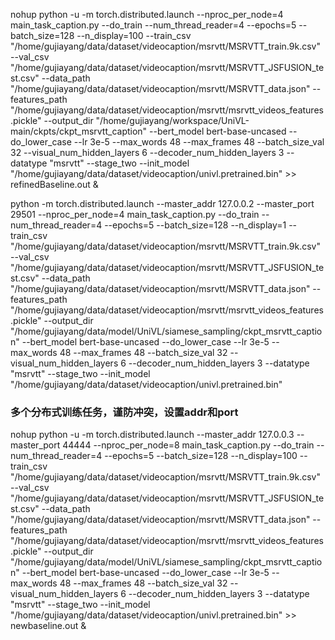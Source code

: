 nohup python -u -m torch.distributed.launch --nproc_per_node=4 main_task_caption.py  --do_train --num_thread_reader=4  --epochs=5 --batch_size=128  --n_display=100 --train_csv "/home/gujiayang/data/dataset/videocaption/msrvtt/MSRVTT_train.9k.csv"  --val_csv "/home/gujiayang/data/dataset/videocaption/msrvtt/MSRVTT_JSFUSION_test.csv"  --data_path "/home/gujiayang/data/dataset/videocaption/msrvtt/MSRVTT_data.json"  --features_path "/home/gujiayang/data/dataset/videocaption/msrvtt/msrvtt_videos_features.pickle"  --output_dir "/home/gujiayang/workspace/UniVL-main/ckpts/ckpt_msrvtt_caption" --bert_model bert-base-uncased  --do_lower_case --lr 3e-5 --max_words 48 --max_frames 48  --batch_size_val 32 --visual_num_hidden_layers 6  --decoder_num_hidden_layers 3 --datatype "msrvtt" --stage_two  --init_model "/home/gujiayang/data/dataset/videocaption/univl.pretrained.bin" >> refinedBaseline.out &

python -m torch.distributed.launch --master_addr 127.0.0.2 --master_port 29501  --nproc_per_node=4 main_task_caption.py  --do_train --num_thread_reader=4  --epochs=5 --batch_size=128  --n_display=1 --train_csv "/home/gujiayang/data/dataset/videocaption/msrvtt/MSRVTT_train.9k.csv"  --val_csv "/home/gujiayang/data/dataset/videocaption/msrvtt/MSRVTT_JSFUSION_test.csv"  --data_path "/home/gujiayang/data/dataset/videocaption/msrvtt/MSRVTT_data.json"  --features_path "/home/gujiayang/data/dataset/videocaption/msrvtt/msrvtt_videos_features.pickle"  --output_dir "/home/gujiayang/data/model/UniVL/siamese_sampling/ckpt_msrvtt_caption" --bert_model bert-base-uncased  --do_lower_case --lr 3e-5 --max_words 48 --max_frames 48  --batch_size_val 32 --visual_num_hidden_layers 6  --decoder_num_hidden_layers 3 --datatype "msrvtt" --stage_two  --init_model "/home/gujiayang/data/dataset/videocaption/univl.pretrained.bin" 
### 多个分布式训练任务，谨防冲突，设置addr和port

nohup python -u -m torch.distributed.launch --master_addr 127.0.0.3 --master_port 44444  --nproc_per_node=8 main_task_caption.py  --do_train --num_thread_reader=4  --epochs=5 --batch_size=128  --n_display=100 --train_csv "/home/gujiayang/data/dataset/videocaption/msrvtt/MSRVTT_train.9k.csv"  --val_csv "/home/gujiayang/data/dataset/videocaption/msrvtt/MSRVTT_JSFUSION_test.csv"  --data_path "/home/gujiayang/data/dataset/videocaption/msrvtt/MSRVTT_data.json"  --features_path "/home/gujiayang/data/dataset/videocaption/msrvtt/msrvtt_videos_features.pickle"  --output_dir "/home/gujiayang/data/model/UniVL/siamese_sampling/ckpt_msrvtt_caption" --bert_model bert-base-uncased  --do_lower_case --lr 3e-5 --max_words 48 --max_frames 48  --batch_size_val 32 --visual_num_hidden_layers 6  --decoder_num_hidden_layers 3 --datatype "msrvtt" --stage_two  --init_model "/home/gujiayang/data/dataset/videocaption/univl.pretrained.bin" >> newbaseline.out &